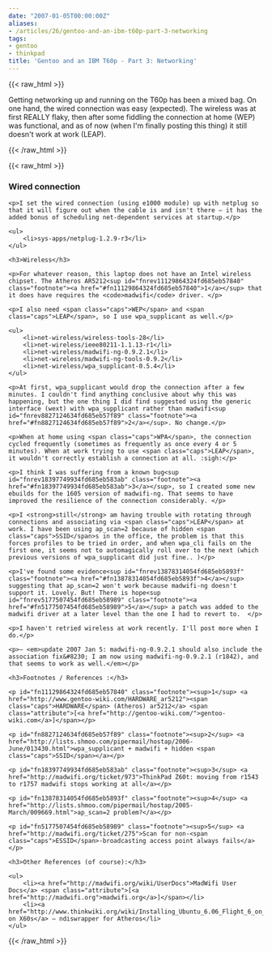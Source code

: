 ```yaml
---
date: "2007-01-05T00:00:00Z"
aliases:
- /articles/26/gentoo-and-an-ibm-t60p-part-3-networking
tags:
- gentoo
- thinkpad
title: 'Gentoo and an IBM T60p - Part 3: Networking'
---
```

{{< raw_html >}}
	<p>Getting networking up and running on the T60p has been a mixed bag. On one hand, the wired connection was easy (expected). The wireless was at first <span class="caps">REALLY</span> flaky, then after some fiddling the connection at home (<span class="caps">WEP</span>) was functional, and as of now (when I'm finally posting this thing) it still doesn't work at work (<span class="caps">LEAP</span>). </p>
{{< /raw_html >}}
<!--more-->
{{< raw_html >}}
	<h3>Wired connection</h3>

	<p>I set the wired connection (using e1000 module) up with netplug so that it will figure out when the cable is and isn't there – it has the added bonus of scheduling net-dependent services at startup.</p>

	<ul>
		<li>sys-apps/netplug-1.2.9-r3</li>
	</ul>

	<h3>Wireless</h3>

	<p>For whatever reason, this laptop does not have an Intel wireless chipset. The Atheros AR5212<sup id="fnrev11129864324fd685eb57840" class="footnote"><a href="#fn11129864324fd685eb57840">1</a></sup> that it does have requires the <code>madwifi</code> driver. </p>

	<p>I also need <span class="caps">WEP</span> and <span class="caps">LEAP</span>, so I use wpa_supplicant as well.</p>

	<ul>
		<li>net-wireless/wireless-tools-28</li>
		<li>net-wireless/ieee80211-1.1.13-r1</li>
		<li>net-wireless/madwifi-ng-0.9.2.1</li>
		<li>net-wireless/madwifi-ng-tools-0.9.2</li>
		<li>net-wireless/wpa_supplicant-0.5.4</li>
	</ul>

	<p>At first, wpa_supplicant would drop the connection after a few minutes. I couldn't find anything conclusive about why this was happening, but the one thing I did find suggested using the generic interface (wext) with wpa_supplicant rather than madwifi<sup id="fnrev8827124634fd685eb57f89" class="footnote"><a href="#fn8827124634fd685eb57f89">2</a></sup>. No change.</p>

	<p>When at home using <span class="caps">WPA</span>, the connection cycled frequently (sometimes as frequently as once every 4 or 5 minutes). When at work trying to use <span class="caps">LEAP</span>, it wouldn't correctly establish a connection at all. :sigh:</p>

	<p>I think I was suffering from a known bug<sup id="fnrev18397749934fd685eb583ab" class="footnote"><a href="#fn18397749934fd685eb583ab">3</a></sup>, so I created some new ebuilds for the 1605 version of madwifi-ng. That seems to have improved the resilience of the connection considerably. </p>

	<p>I <strong>still</strong> am having trouble with rotating through connections and associating via <span class="caps">LEAP</span> at work. I have been using ap_scan=2 because of hidden <span class="caps">SSID</span>s in the office, the problem is that this forces profiles to be tried in order, and when wpa_cli fails on the first one, it seems not to automagically roll over to the next (which previous versions of wpa_supplicant did just fine.. )</p>

	<p>I've found some evidence<sup id="fnrev13878314054fd685eb5893f" class="footnote"><a href="#fn13878314054fd685eb5893f">4</a></sup> suggesting that ap_scan=2 won't work because madwifi-ng doesn't support it. Lovely. But! There is hope<sup id="fnrev5177507454fd685eb58989" class="footnote"><a href="#fn5177507454fd685eb58989">5</a></sup> a patch was added to the madwifi driver at a later level than the one I had to revert to.  </p>

	<p>I haven't retried wireless at work recently. I'll post more when I do.</p>

	<p>— <em>update 2007 Jan 5: madwifi-ng-0.9.2.1 should also include the association fix&#8230; I am now using madwifi-ng-0.9.2.1 (r1842), and that seems to work as well.</em></p>

	<h3>Footnotes / References :</h3>

	<p id="fn11129864324fd685eb57840" class="footnote"><sup>1</sup> <a href="http://www.gentoo-wiki.com/HARDWARE_ar5212"><span class="caps">HARDWARE</span> (Atheros) ar5212</a> <span class="attribute">[<a href="http://gentoo-wiki.com/">gentoo-wiki.com</a>]</span></p>

	<p id="fn8827124634fd685eb57f89" class="footnote"><sup>2</sup> <a href="http://lists.shmoo.com/pipermail/hostap/2006-June/013430.html">wpa_supplicant + madwifi + hidden <span class="caps">SSID</span></a></p>

	<p id="fn18397749934fd685eb583ab" class="footnote"><sup>3</sup> <a href="http://madwifi.org/ticket/973">ThinkPad Z60t: moving from r1543 to r1757 madwifi stops working at all</a></p>

	<p id="fn13878314054fd685eb5893f" class="footnote"><sup>4</sup> <a href="http://lists.shmoo.com/pipermail/hostap/2005-March/009669.html">ap_scan=2 problem?</a></p>

	<p id="fn5177507454fd685eb58989" class="footnote"><sup>5</sup> <a href="http://madwifi.org/ticket/275">Scan for non-<span class="caps">ESSID</span>-broadcasting access point always fails</a></p>

	<h3>Other References (of course):</h3>

	<ul>
		<li><a href="http://madwifi.org/wiki/UserDocs">MadWifi User Docs</a> <span class="attribute">[<a href="http://madwifi.org">madwifi.org</a>]</span></li>
		<li><a href="http://www.thinkwiki.org/wiki/Installing_Ubuntu_6.06_Flight_6_on_a_ThinkPad_X60s">Ubunto on X60s</a> — ndiswrapper for Atheros</li>
	</ul>
{{< /raw_html >}}
